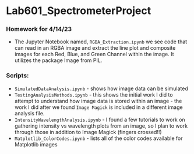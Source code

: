 # Lab601_SpectrometerProject

### Homework for 4/14/23
- The Jupyter Notebook named, `RGBA_Extraction.ipynb` we see code that can read in an RGBA image and extract the line plot and composite images for each Red, Blue, and Green Channel within the image. It utilizes the package Image from PIL. 


### Scripts:
- `SimulatedDataAnalysis.ipynb` - shows how image data can be simulated
- `TestingAnalysisMethods.ipynb` - this shows the initial work I did to attempt to understand how image data is stored within an image - the work I did after we found `Image Magick` is included in a different image analysis file.
- `IntensityWavelengthAnalysis.ipynb` - I found a few tutorials to work on gathering intensity vs wavelength plots from an image, so I plan to work through those in addition to Image Magick (fingers crossed!!)
- `Matplotlib_ColorCodes.ipynb` - lists all of the color codes available for Matplotlib images 